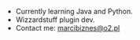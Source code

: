 - Currently learning Java and Python.
- Wizzardstuff plugin dev.
- Contact me: marcibiznes@o2.pl

<!---
YoungMarci/YoungMarci is a ✨ special ✨ repository because its `README.md` (this file) appears on your GitHub profile.
You can click the Preview link to take a look at your changes.
--->
